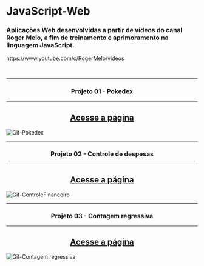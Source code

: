 # JavaScript-Web
<h3>Aplicações Web desenvolvidas a partir de vídeos do canal Roger Melo, a fim de treinamento e aprimoramento na linguagem JavaScript.</h3>
<p>https://www.youtube.com/c/RogerMelo/videos</p>
<br>

<hr>
<h3 align="center">Projeto 01 - Pokedex</h3>
<hr>
<div align="center">
<h2>
<a href="https://marcus-projeto-pokedex.netlify.app/" target="_blank">Acesse a página</a>
</h2>
</div>

![Gif-Pokedex](https://user-images.githubusercontent.com/115600640/197432838-0f7eb537-4043-40b3-bf6b-21dc15f97aaf.gif)

<hr>
<h3 align="center">Projeto 02 - Controle de despesas</h3>
<hr>
<div align="center">
<h2>
<a href="https://marcus-projeto-controlefinanceiro.netlify.app/" target="_blank">Acesse a página</a>
</h2>
</div>

![Gif-ControleFinanceiro](https://user-images.githubusercontent.com/115600640/202512816-4deb456e-227c-43ac-9f0d-cc6c294e0be8.gif)

<hr>
<h3 align="center">Projeto 03 - Contagem regressiva</h3>
<hr>
<div align="center">
<h2>
<a href="https://marcus-projeto-contagemregressiva.netlify.app/" target="_blank">Acesse a página</a>
</h2>
</div>

![Gif-Contagem regressiva](https://user-images.githubusercontent.com/115600640/204386267-c6a9caf7-7a32-4f0b-9975-10a2d9bc02af.gif)

